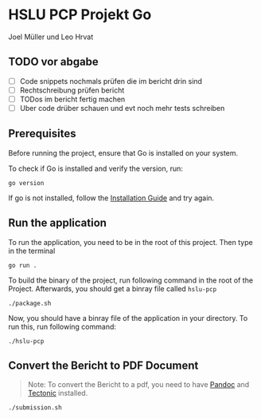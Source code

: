 # HSLU PCP Projekt Go

Joel Müller und Leo Hrvat

## TODO vor abgabe

- [ ] Code snippets nochmals prüfen die im bericht drin sind
- [ ] Rechtschreibung prüfen bericht
- [ ] TODos im bericht fertig machen
- [ ] Uber code drüber schauen und evt noch mehr tests schreiben

## Prerequisites

Before running the project, ensure that Go is installed on your system.

To check if Go is installed and verify the version, run:
```shell
go version
```

If go is not installed, follow the [Installation Guide](https://go.dev/doc/install) and try again.

## Run the application

To run the application, you need to be in the root of this project. Then type in the terminal

```shell
go run .
```

To build the binary of the project, run following command in the root of the Project. Afterwards, you should get a binray file called `hslu-pcp`

```shell
./package.sh
```

Now, you should have a binray file of the application in your directory. To run this, run following command:

```shell
./hslu-pcp
```

## Convert the Bericht to PDF Document

> Note: To convert the Bericht to a pdf, you need to have [Pandoc](https://pandoc.org/) and [Tectonic](https://tectonic-typesetting.github.io/en-US/) installed.

```shell
./submission.sh
```
